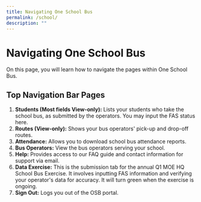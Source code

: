 ```yaml
---
title: Navigating One School Bus
permalink: /school/
description: ""
---
```

# Navigating One School Bus

On this page, you will learn how to navigate the pages within One School Bus.

## Top Navigation Bar Pages

1. **Students (Most fields View-only):** Lists your students who take the school bus, as submitted by the operators. You may input the FAS status here.
2. **Routes (View-only):** Shows your bus operators' pick-up and drop-off routes.
3. **Attendance:** Allows you to download school bus attendance reports.
4. **Bus Operators:** View the bus operators serving your school.
5. **Help:** Provides access to our FAQ guide and contact information for support via email.
6. **Data Exercise:** This is the submission tab for the annual Q1 MOE HQ School Bus Exercise. It involves inputting FAS information and verifying your operator's data for accuracy. It will turn green when the exercise is ongoing.
7. **Sign Out:** Logs you out of the OSB portal.
